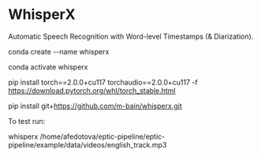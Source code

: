 # WhisperX

Automatic Speech Recognition with Word-level Timestamps (& Diarization).

conda create --name whisperx 

conda activate whisperx

pip install torch==2.0.0+cu117 torchaudio==2.0.0+cu117 -f https://download.pytorch.org/whl/torch_stable.html

pip install git+https://github.com/m-bain/whisperx.git

To test run:

whisperx /home/afedotova/eptic-pipeline/eptic-pipeline/example/data/videos/english_track.mp3

